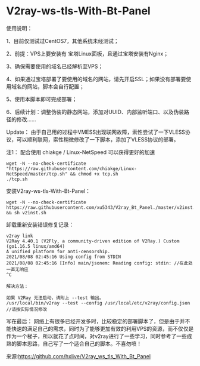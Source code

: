 # V2ray-ws-tls-With-Bt-Panel
使用说明：

1、目前仅测试过CentOS7，其他系统未经测试；

2、前提：VPS上要安装有 宝塔Linux面板，且通过宝塔安装有Nginx；

3、确保需要使用的域名已经解析至VPS；

4、如果通过宝塔部署了要使用的域名的网站，请先开启SSL；如果没有部署要使用域名的网站，脚本会自行配置；

5、使用本脚本即可完成部署；

6、后续计划：调整伪装的静态网站，添加对UUID、内部监听端口、以及伪装路径的修改……



Update：
由于自己用的过程中VMESS出现联网故障，索性尝试了一下VLESS协议，可以顺利联网，索性稍微修改了一下脚本，添加了VLESS协议的部署。


注1：
配合使用 chiakge / Linux-NetSpeed 可以获得更好的加速
~~~
wget -N --no-check-certificate "https://raw.githubusercontent.com/chiakge/Linux-NetSpeed/master/tcp.sh" && chmod +x tcp.sh
./tcp.sh
~~~
安装V2ray-ws-tls-With-Bt-Panel：
~~~
wget -N --no-check-certificate https://raw.githubusercontent.com/xu5343/V2ray_Bt_Panel./master/v2inst.sh && sh v2inst.sh
~~~

卸载重新安装错误修复记录：
~~~
v2ray link
V2Ray 4.40.1 (V2Fly, a community-driven edition of V2Ray.) Custom (go1.16.5 linux/amd64)
A unified platform for anti-censorship.
2021/08/08 02:45:16 Using config from STDIN
2021/08/08 02:45:16 [Info] main/jsonem: Reading config: stdin: //在此处一直无响应
^C

解决方法：

如果 V2Ray 无法启动，请附上 --test 输出。
/usr/local/bin/v2ray --test --config /usr/local/etc/v2ray/config.json  //请按实际情况修改
~~~
 
写在最后：
网络上有很多已经开发多时，比较稳定的部署脚本了，但是由于并不能快速的满足自己的需求，同时为了能够更加有效的利用VPS的资源，而不仅仅是作为一个梯子，所以就花了点时间，对v2ray进行了一些学习，同时参考了一些成熟的脚本思路，自己写了一个适合自己的脚本。不喜勿喷！

来源:https://github.com/hxlive/V2ray_ws_tls_With_Bt_Panel

